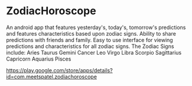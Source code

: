 # ZodiacHoroscope
An android app that features yesterday's, today's, tomorrow's predictions and features characteristics based upon zodiac signs. Ability to share predictions with friends and family. Easy to use interface for viewing predictions and characteristics for all zodiac signs.  The Zodiac Signs include: Aries Taurus Gemini Cancer Leo Virgo Libra Scorpio Sagittarius Capricorn Aquarius Pisces

https://play.google.com/store/apps/details?id=com.meetspatel.zodiachoroscope


